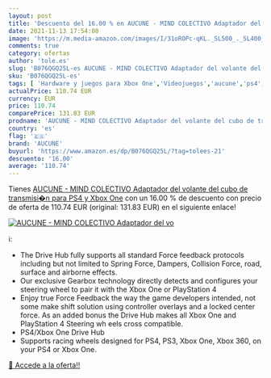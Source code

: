 ```yaml
---
layout: post
title: 'Descuento del 16.00 % en AUCUNE - MIND COLECTIVO Adaptador del vo'
date: 2021-11-13 17:54:08
image: 'https://m.media-amazon.com/images/I/31oROPc-qKL._SL500_._SL400_.jpg'
comments: true
category: ofertas
author: 'tole.es'
slug: 'B076QGQ25L-es AUCUNE - MIND COLECTIVO Adaptador del volante del cubo de...'
sku: 'B076QGQ25L-es'
tags: [ 'Hardware y juegos para Xbox One','Videojuegos','aucune','ps4','xbox', ]
actualPrice: 110.74 EUR
currency: EUR
price: 110.74
comparePrice: 131.83 EUR
prodname: 'AUCUNE - MIND COLECTIVO Adaptador del volante del cubo de transmisi�n para PS4 y Xbox One'
country: 'es'
flag: '🇪🇸'
brand: 'AUCUNE'
buyurl: 'https://www.amazon.es/dp/B076QGQ25L/?tag=tolees-21'
descuento: '16.00'
average: '110.74'
---
```


Tienes [AUCUNE - MIND COLECTIVO Adaptador del volante del cubo de transmisi�n para PS4 y Xbox One](https://www.amazon.es/dp/B076QGQ25L/?tag=tolees-21) con un 16.00 % de descuento con precio de oferta de 110.74 EUR (original: 131.83 EUR) en el siguiente enlace!

[![AUCUNE - MIND COLECTIVO Adaptador del vo](https://m.media-amazon.com/images/I/31oROPc-qKL._SL500_._SL400_.jpg)](https://www.amazon.es/dp/B076QGQ25L/?tag=tolees-21)

ℹ️:

- The Drive Hub fully supports all standard Force feedback protocols including but not limited to Spring Force, Dampers, Collision Force, road, surface and airborne effects.
- Our exclusive Gearbox technology directly detects and configures your steering wheel to pair it with the Xbox One or PlayStation 4
- Enjoy true Force Feedback the way the game developers intended, not some make shift solution using controller overlays and a locked center force. As an added bonus the Drive Hub makes all Xbox One and PlayStation 4 Steering wh eels cross compatible.
- PS4/Xbox One Drive Hub
- Supports racing wheels designed for PS4, PS3, Xbox One, Xbox 360, on your PS4 or Xbox One.

[🛒 Accede a la oferta!!](https://www.amazon.es/dp/B076QGQ25L/?tag=tolees-21)
